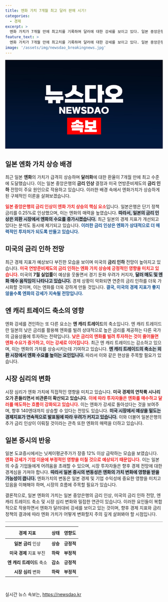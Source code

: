 ```yaml
---
title: 엔화 가치 7개월 최고 달러 판매 시기!
categories:
  - 경제
excerpt: >
  엔화 가치가 7개월 만에 최고치를 기록하며 달러에 대한 강세를 보이고 있다. 일본 중앙은행의 금리 인상과 미국의 금리 인하 전망이 이끄는 엔화 상승의 배경을 알아보자! 클릭하세요!
feature_text: >
  엔화 가치가 7개월 만에 최고치를 기록하며 달러에 대한 강세를 보이고 있다. 일본 중앙은행의 금리 인상과 미국의 금리 인하 전망이 이끄는 엔화 상승의 배경을 알아보자! 클릭하세요!
image: '/assets/img/newsdao_breakingnews.jpg'
---
```


<p><img src="/assets/img/newsdao_breakingnews.jpg" alt="cryptoinkorea 속보" /></p>

<h2 data-ke-size="size26">일본 엔화 가치 상승 배경</h2>

<p data-ke-size="size16">최근 일본 <b>엔화</b>의 가치가 급격히 상승하며 <b>달러화</b>에 대한 환율이 7개월 만에 최고 수준에 도달했습니다. 이는 일본 중앙은행의 <b>금리 인상</b> 결정과 미국 연방준비제도의 <b>금리 인하</b> 전망이 주요 원인으로 작용하고 있습니다. 이러한 배경 속에서 엔화가치가 상승하게 된 구체적인 이론을 살펴보겠습니다.</p>

<p data-ke-size="size16"><b><span style="color: #ee2323;">일본 중앙은행의 금리 인상이 엔화 가치 상승의 핵심 요소</span></b>입니다. 일본은행은 단기 정책금리를 0.25%로 인상했으며, 이는 엔화의 매력을 높였습니다. <b><span style="background-color: #21538527;">따라서, 일본의 금리 인상은 외환 시장에서 엔화의 수요를 증가시켰습니다.</span></b> 최근 일본의 경제 지표가 개선되고 있다는 분석도 동시에 제기되고 있습니다. <b><span style="color: #1a5490;">이러한 금리 인상은 엔화가 상대적으로 더 매력적인 투자처가 되도록 만들고 있습니다.</span></b></p>

<h2 data-ke-size="size26">미국의 금리 인하 전망</h2>

<p data-ke-size="size16">최근 경제 지표가 예상보다 부진한 모습을 보이며 미국의 <b>금리 인하</b> 전망이 높아지고 있습니다. <b><span style="color: #ee2323;">미국 연방준비제도의 금리 인하는 엔화 가치 상승에 긍정적인 영향을 미치고 있습니다.</span></b> 미국의 <b>7월 실업률</b>이 예상을 웃돌면서 경기 둔화 우려가 커지자, <b><span style="background-color: #21538527;">달러 매도 및 엔화 매수 움직임이 나타나고 있습니다.</span></b> 경제 상황이 악화되면 연준의 금리 인하를 더욱 가시화할 것이며, 이는 엔화를 더욱 강하게 만들 것입니다. <b><span style="color: #1a5490;">결국, 미국의 경제 지표가 좋지 않을수록 엔화의 강세가 지속될 전망입니다.</span></b></p>

<h2 data-ke-size="size26">엔 캐리 트레이드 축소의 영향</h2>

<p data-ke-size="size16">엔화 강세를 견인하는 또 다른 요소는 <b>엔 캐리 트레이드</b>의 축소입니다. 엔 캐리 트레이드란 일본의 낮은 금리를 활용해 엔화를 빌려 상대적으로 높은 금리를 제공하는 다른 국가의 금융상품에 투자하는 전략입니다. <b><span style="color: #ee2323;">낮은 금리의 엔화를 빌려 투자하는 것이 줄어들면 엔화 수요가 증가하고, 이는 강세로 이어집니다.</span></b> 최근 엔 캐리 트레이드는 감소하고 있으며, 이는 엔화의 가치를 상승시키는데 기여하고 있습니다. <b><span style="background-color: #21538527;">엔 캐리 트레이드의 축소는 외환 시장에서 엔화 수요를 높이는 요인입니다.</span></b> 따라서 이와 같은 현상을 주목할 필요가 있습니다.</p>

<h2 data-ke-size="size26">시장 심리의 변화</h2>

<p data-ke-size="size16">시장 심리가 엔화 가치에 직접적인 영향을 미치고 있습니다. <b>미국 경제의 연착륙 시나리오가 흔들리면서 비관론이 확산되고 있습니다.</b> <b><span style="color: #ee2323;">이에 따라 투자자들은 엔화를 매수하고 달러를 매도하는 흐름이 강화되고 있습니다.</span></b> 이는 엔화가 강세로 돌아섰다는 것을 보여주며, 향후 140엔대까지 상승할 수 있다는 전망도 있습니다. <b><span style="background-color: #21538527;">미국 시장에서 예상을 밑도는 경제지표가 연속적으로 발표됨에 따라 우려가 커지고 있습니다.</span></b> 이와 더불어 일본은행의 추가 금리 인상이 이뤄질 것이라는 관측 또한 엔화의 매력을 더하고 있습니다.</p>

<h2 data-ke-size="size26">일본 증시의 반응</h2>

<p data-ke-size="size16">일본 도쿄증시에서는 닛케이평균주가가 장중 12% 이상 급락하는 모습을 보였습니다. <b><span style="color: #ee2323;">엔화 강세가 기업 이윤에 부정적인 영향을 미칠 것으로 예상되기 때문입니다.</span></b> 이는 일본의 수출 기업들에게 어려움을 초래할 수 있으며, 시장 투자자들은 향후 경제 전망에 대한 경계심을 가져야 합니다. <b><span style="background-color: #21538527;">따라서 일본 증시의 변동성은 엔화의 가치 변화에 영향을 받을 가능성이 큽니다.</span></b> 엔화가치의 변동은 일본 경제 및 기업 수익성에 중요한 영향을 미치고 있음을 이해해야 하며, 시장의 흐름에 주목할 필요가 있습니다.</p>

<p data-ke-size="size16">결론적으로, 일본 엔화의 가치는 일본 중앙은행의 금리 인상, 미국의 금리 인하 전망, 엔 캐리 트레이드 축소 및 시장 심리 변화와 밀접한 연관이 있습니다. 이러한 요인들이 복합적으로 작용하면서 엔화가 달러대비 강세를 보이고 있는 것이며, 향후 경제 지표와 금리 정책의 결과에 따라 엔화 가치가 어떻게 변화할지 주의 깊게 살펴봐야 할 시점입니다.</p> 

<hr style="height:2px; border:none; background-color:#ccc;"/>

<table style="width:100%; border-collapse:collapse;">
    <thead>
        <tr>
            <th style="text-align: center; height: 30px;"><b>경제 지표</b></th>
            <th style="text-align: center; height: 30px;"><b>상태</b></th>
            <th style="text-align: center; height: 30px;"><b>영향도</b></th>
        </tr>
    </thead>
    <tbody>
        <tr>
            <td style="text-align: center; height: 25px;"><b>일본 금리</b> 인상</td>
            <td style="text-align: center; height: 25px;"><b>상승</b></td>
            <td style="text-align: center; height: 25px;"><b>긍정적</b></td>
        </tr>
        <tr>
            <td style="text-align: center; height: 25px;"><b>미국 경제</b> 지표 부진</td>
            <td style="text-align: center; height: 25px;"><b>하락</b></td>
            <td style="text-align: center; height: 25px;"><b>부정적</b></td>
        </tr>
        <tr>
            <td style="text-align: center; height: 25px;"><b>엔 캐리 트레이드</b> 축소</td>
            <td style="text-align: center; height: 25px;"><b>감소</b></td>
            <td style="text-align: center; height: 25px;"><b>긍정적</b></td>
        </tr>
        <tr>
            <td style="text-align: center; height: 25px;"><b>시장 심리</b> 변화</td>
            <td style="text-align: center; height: 25px;"><b>하락</b></td>
            <td style="text-align: center; height: 25px;"><b>부정적</b></td>
        </tr>
    </tbody>
</table>

<p data-ke-size="size16">&nbsp;</p>
실시간 뉴스 속보는, <a href="https://newsdao.kr" rel="dofollow">https://newsdao.kr</a>


